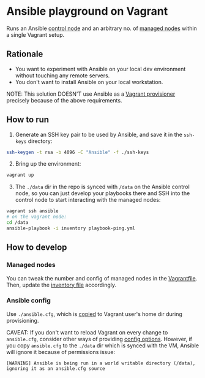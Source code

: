 # Ansible playground on Vagrant
Runs an Ansible [control node](https://docs.ansible.com/ansible/latest/network/getting_started/basic_concepts.html#control-node)
and an arbitrary no. of [managed nodes](https://docs.ansible.com/ansible/latest/network/getting_started/basic_concepts.html#managed-nodes)
within a single Vagrant setup.

## Rationale
- You want to experiment with Ansible on your local dev environment without touching any remote servers.
- You don't want to install Ansible on your local workstation.

NOTE: This solution DOESN'T use Ansible as a [Vagrant provisioner](https://www.vagrantup.com/docs/provisioning/ansible.html#setup-requirements)
precisely because of the above requirements.

## How to run
1. Generate an SSH key pair to be used by Ansible, and save it in the `ssh-keys` directory:
```sh
ssh-keygen -t rsa -b 4096 -C "Ansible" -f ./ssh-keys
```
2. Bring up the environment:
```sh
vagrant up
```
3. The `./data` dir in the repo is synced with `/data` on the Ansible control node, so you can just develop your
playbooks there and SSH into the control node to start interacting with the managed nodes:
```sh
vagrant ssh ansible
# on the vagrant node:
cd /data
ansible-playbook -i inventory playbook-ping.yml
```

## How to develop
### Managed nodes
You can tweak the number and config of managed nodes in the [Vagrantfile](./Vagrantfile#L34). Then, update the
[inventory file](./data/inventory) accordingly.

### Ansible config
Use `./ansible.cfg`, which is [copied](./Vagrantfile#L23) to Vagrant user's home dir during provisioning.

CAVEAT: If you don't want to reload Vagrant on every change to `ansible.cfg`, consider other ways of providing
[config options](https://docs.ansible.com/ansible/devel/reference_appendices/config.html#the-configuration-file).
However, if you copy `ansible.cfg` to the `./data` dir which is synced with the VM, Ansible will ignore it
because of permissions issue:
```
[WARNING] Ansible is being run in a world writable directory (/data), ignoring it as an ansible.cfg source
```

